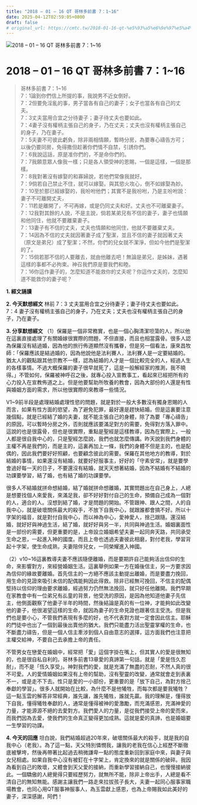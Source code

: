 ```yaml
---
title: "2018 – 01 – 16 QT 哥林多前書 7：1~16"
date: 2025-04-12T02:59:05+0800
draft: false
# original_url: https://cmtc.tw/2018-01-16-qt-%e5%93%a5%e6%9e%97%e5%a4%9a%e5%89%8d%e6%9b%b8-7%ef%bc%9a116
---
```


![2018 – 01 – 16 QT 哥林多前書 7：1\~16](/images/qt.jpg   "2018 – 01 – 16 QT 哥林多前書 7：1\~16")

# 2018 – 01 – 16 QT 哥林多前書 7：1\~16

> 哥林多前書 7：1\~16  
> 7：1論到你們信上所提的事，我說男不近女倒好。  
> 7：2但要免淫亂的事，男子當各有自己的妻子；女子也當各有自己的丈夫。  
> 7：3丈夫當用合宜之分待妻子；妻子待丈夫也要如此。  
> 7：4妻子沒有權柄主張自己的身子，乃在丈夫；丈夫也沒有權柄主張自己的身子，乃在妻子。  
> 7：5夫妻不可彼此虧負，除非兩相情願，暫時分房，為要專心禱告方可；以後仍要同房，免得撒但趁著你們情不自禁，引誘你們。  
> 7：6我說這話，原是准你們的，不是命你們的。  
> 7：7我願意眾人像我一樣；只是各人領受神的恩賜，一個是這樣，一個是那樣。  
> 7：8我對著沒有嫁娶的和寡婦說，若他們常像我就好。  
> 7：9倘若自己禁止不住，就可以嫁娶。與其慾火攻心，倒不如嫁娶為妙。  
> 7：10至於那已經嫁娶的，我吩咐他們；其實不是我吩咐，乃是主吩咐說：妻子不可離開丈夫，  
> 7：11若是離開了，不可再嫁，或是仍同丈夫和好。丈夫也不可離棄妻子。  
> 7：12我對其餘的人說，不是主說，倘若某弟兄有不信的妻子，妻子也情願和他同住，他就不要離棄妻子。  
> 7：13妻子有不信的丈夫，丈夫也情願和他同住，他就不要離棄丈夫。  
> 7：14因為不信的丈夫就因著妻子成了聖潔，並且不信的妻子就因著丈夫（原文是弟兄）成了聖潔；不然，你們的兒女就不潔淨，但如今他們是聖潔的了。  
> 7：15倘若那不信的人要離去，就由他離去吧！無論是弟兄，是姊妹，遇著這樣的事都不必拘束。神召我們原是要我們和睦。  
> 7：16你這作妻子的，怎麼知道不能救你的丈夫呢？你這作丈夫的，怎麼知道不能救你的妻子呢？

**1. 經文誦讀**

**2.  今天默想經文**
林前 7：3 丈夫當用合宜之分待妻子；妻子待丈夫也要如此。  
7：4 妻子沒有權柄主張自己的身子，乃在丈夫；丈夫也沒有權柄主張自己的身子，乃在妻子。

**3. 分享默想經文**
（1）保羅是一個非常務實，也是一個心胸清潔坦蕩的人，所以他在這裏直接處理了有關婚嫁很實際的問題，不但直接，而且也相當露骨。很多人認為保羅沒有結過婚，因為他的旅行佈道顯然沒有攜眷，但是另一個看法，康來昌牧師：「保羅應該是結過婚的，因為他說他是法利賽人，法利賽人是一定要結婚的。猶太人的觀點跟其他宗教不一樣，認為結婚的人才是一個比較完全的人，經過人生的各樣事情。不過大概保羅的妻子很早就死了，這是一般解經家的推測，我不曉得。」不管如何，保羅被神呼召之後，就專心投入宣教事工，看起來已經把所有的心力投入在宣教佈道之上。但是他要幫助所牧養的教會，因為大部份的人還是有性與婚姻方面的需求，所以他很實際的來教導一些情況。

V1\~9前半段是處理結婚處理性慾的問題，就是對於一般大多數沒有獨身恩賜的人而言，如果有性方面的慾望，為了避免犯罪，最好還是趕快結婚。但是這裏要注意幾個點，就是已經結了婚的夫妻，就不能主張自己的身體，除了為要「專心禱告」的原因，可以暫時分房之外，否則就應該要滿足對方的需要，免得對方落入罪中。這說的也是很露骨，但也是很實際，重點是聖經是這樣教導，因為在實際上，一般人都是很自我中心的，只是聖經怎麼說，我們也就怎麼傳講。昨天說到我們身體的主權不再是我們的，而是主的，這裏再加上一條，我們的身體不但是主的，也是配偶的，因此我們要好好照顧，也要顧念彼此的需要。保羅在其他地方的教導，對於結婚的事情，如果還沒有結婚，就要好好服事主，好好的「守素安常」，就是要學會過好每一天的日子，不要還沒有結婚，就天天想著結婚，因為不結婚有不結婚的功課要學習，結了婚，也有結了婚的功課要學。

很多人不結婚就拼命想結婚，結了婚就拼命想離婚，其實問題出在自己身上，人總是想要找個人來愛我，來滿足我，卻不好好對付自己的生命，預備自己成為一個對的人，適合的人。沒想到結了婚，才是問題的開始。不管跟神、跟人之間，人的自我中心，就是破壞關係最大的殺手，不放下自我中心，就跟誰都會搞不好。所以十字架的福音，就是對付自我中心，而以神為中心，愛神愛人，捨己跟隨。還沒結婚，就好好與神過生活，結了婚，就好好與另一半，共同與神過生活。婚姻裏面性是一部份的需要，但更重要的是，上帝設立婚姻希望夫妻一起同奔天路，共同承受生命之恩，一起進入神的國度。而且上帝也透過夫妻彼此相磨，對付老我，學習背起十字架，使生命成熟，夫妻陪伴兒女，一同榮耀進入神國。

（2）v10\~16這裏教導夫妻不應該隨便離婚，而是要期許自己能夠活出信仰的生命，來影響對方，來經營婚姻生活。這裏舉例如果一方在婚後信主，另一方要求因為信仰的緣故要離婚。首先信主的一方絕不應該主動提出離婚，而是要盡力挽回，用生命的見證來吸引未信的配偶能夠因此得救。除非已經無可挽回，不信主的配偶堅持以信仰的理由要求離婚，經過努力仍然無法挽回，就只好任他離開。我們早期在家教會中有一位弟兄有乩童的背景，他受洗的原因，是因為他知道他妻子先信主，他側面觀察了他妻子半年的時間，然後結論是真的有一位神，才能夠如此改變他的妻子，他很渴望這樣的生命，就因為妻子的生命見證也跟著信主受洗。但是我們也是要小心，不管我們表現有多麼的好，也不代表對方就一定會因此信主。耶穌的門徒中也出了一個到最後出賣他的猶大。我們只能盡力活出聖靈掌權的生命，也不斷盡力禱告，但是一個人信主牽涉到個人自由意志的選擇，這方面我們也注意把主權交給神，不要自己去承擔上帝的責任。

不管男女在戀愛在婚姻中，經常把「愛」這個字掛在嘴上，但其實人的愛是很無知的，也是很自私自利的。哥林多前書13章愛的真諦第一句話，就是「愛是恆久忍耐」，而不是「恆久享受」。神對我們的愛，就是充滿了無盡的忍耐，不然人真的很不可愛。人的愛情婚姻如果沒有上帝的幫助，沒有聖靈的改變，通常就會走到表裏不一，或是走不下去。性只是愛的一小部份，更重要的是「放下自己，為對方捨己奉獻的學習」。很多人就開始在比較，為什麼不是他犧牲，而每次都是要我犧牲？這一點玉雲的解答非常經典，誰先讓，誰先犧牲，誰就先贏。我的理解是，懂得放下自我，懂得犧牲奉獻的人，通常是懂得被神的愛激勵，而充滿感恩，充滿神愛的力量，才能源源不絕的去愛對方。我們愛人的力量，是從我們接受上帝的愛而來，而我們因為去愛，使我們的生命真正變得更加成熟。這就是愛的真諦，也是婚姻要一生學習的功課。

**4. 今天的回應**
坦白說，我們結婚超過20年來，破壞關係最大的殺手，就是我的自我中心（老我）。為了這一點，天父特別憐憫我，讓我的老我在信心上經歷不斷徹底被擊垮，然後再帶著比起過去稍微謙卑一點的態度重新回到家庭中來，與妻子與女兒相處。如果自我中心沒有被釘在十字架上，肯定換來的就是關係的破碎。我因為看到自己的敗壞，又體會到天父愛的接納，而重新學習接納自己，也慢慢接納彼此。一個驕傲的人總覺得只要經歷努力，就無所不能，除非上帝出手，人總是看不清自己的無知無能。感謝主讓我們一路走來拉拔孩子長大，夫妻一起同心服事家職場教會，也同心用QT服事神服事人，為玉雲獻上感恩，也為上帝賜我如此美好的妻子，深深感謝，阿們！
